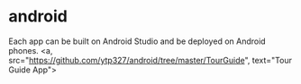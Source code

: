 # android
Each app can be built on Android Studio and be deployed on Android phones.
<a, src="https://github.com/ytp327/android/tree/master/TourGuide", text="Tour Guide App">
